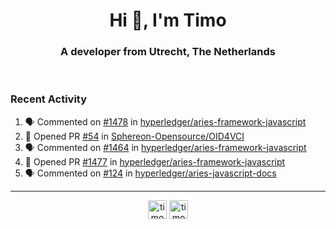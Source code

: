 <h1 align="center">Hi 👋, I'm Timo</h1>
<h3 align="center">A developer from Utrecht, The Netherlands</h3>
<br/>
<!-- https://github.com/rahuldkjain/github-profile-readme-generator --!>

<!--  <p align="left"><img src="https://github-readme-stats.vercel.app/api?username=timoglastra&show_icons=true&count_private=true&" alt="timoglastra" /></p> --!>

<!--
Github language stats
<p align="left"><img src="https://github-readme-stats.vercel.app/api/top-langs/?username=timoglastra&layout=compact" alt="timoglastra" /><p>
-->

<!-- Codestats language stats -->
<!-- <p align="left"><img src="https://codestats-readme.vercel.app/api/top-langs/?username=timoglastra&layout=compact&language_count=12" alt="timoglastra" /><p>    --!>
  
<h3>Recent Activity</h3>

<!--START_SECTION:activity-->
1. 🗣 Commented on [#1478](https://github.com/hyperledger/aries-framework-javascript/issues/1478) in [hyperledger/aries-framework-javascript](https://github.com/hyperledger/aries-framework-javascript)
2. 💪 Opened PR [#54](https://github.com/Sphereon-Opensource/OID4VCI/pull/54) in [Sphereon-Opensource/OID4VCI](https://github.com/Sphereon-Opensource/OID4VCI)
3. 🗣 Commented on [#1464](https://github.com/hyperledger/aries-framework-javascript/issues/1464) in [hyperledger/aries-framework-javascript](https://github.com/hyperledger/aries-framework-javascript)
4. 💪 Opened PR [#1477](https://github.com/hyperledger/aries-framework-javascript/pull/1477) in [hyperledger/aries-framework-javascript](https://github.com/hyperledger/aries-framework-javascript)
5. 🗣 Commented on [#124](https://github.com/hyperledger/aries-javascript-docs/issues/124) in [hyperledger/aries-javascript-docs](https://github.com/hyperledger/aries-javascript-docs)
<!--END_SECTION:activity-->

---

<p align="center">
<a href="https://twitter.com/timoglastra" target="blank"><img align="center" src="https://cdn.jsdelivr.net/npm/simple-icons@3.0.1/icons/twitter.svg" alt="timoglastra" height="30" width="30" /></a>
<a href="https://linkedin.com/in/timoglastra" target="blank"><img align="center" src="https://cdn.jsdelivr.net/npm/simple-icons@3.0.1/icons/linkedin.svg" alt="timoglastra" height="30" width="30" /></a>
</p>



